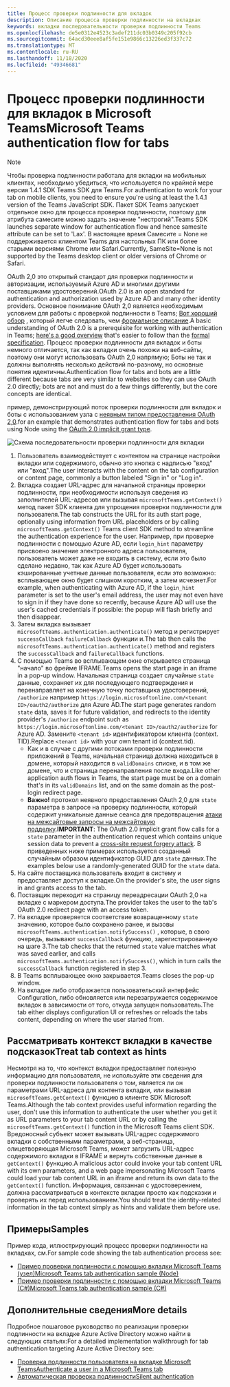 ```yaml
---
title: Процесс проверки подлинности для вкладок
description: Описание процесса проверки подлинности на вкладках
keywords: вкладки последовательности проверки подлинности Teams
ms.openlocfilehash: de5e0312e4523c3adef211dc03b0349c205f92cb
ms.sourcegitcommit: 64acd30eee8af5fe151e9866c13226ed3f337c72
ms.translationtype: MT
ms.contentlocale: ru-RU
ms.lasthandoff: 11/18/2020
ms.locfileid: "49346681"
---
```

# <a name="microsoft-teams-authentication-flow-for-tabs"></a><span data-ttu-id="2aad5-104">Процесс проверки подлинности для вкладок в Microsoft Teams</span><span class="sxs-lookup"><span data-stu-id="2aad5-104">Microsoft Teams authentication flow for tabs</span></span>

> [!Note]
> <span data-ttu-id="2aad5-105">Чтобы проверка подлинности работала для вкладки на мобильных клиентах, необходимо убедиться, что используется по крайней мере версия 1.4.1 SDK Teams SDK для Teams.</span><span class="sxs-lookup"><span data-stu-id="2aad5-105">For authentication to work for your tab on mobile clients, you need to ensure you're using at least the 1.4.1 version of the Teams JavaScript SDK.</span></span>
> <span data-ttu-id="2aad5-106">Пакет SDK Teams запускает отдельное окно для процесса проверки подлинности, поэтому для атрибута самесите можно задать значение "нестрогий".</span><span class="sxs-lookup"><span data-stu-id="2aad5-106">Teams SDK launches separate window for authentication flow and hence samesite attribute can be set to 'Lax'.</span></span> <span data-ttu-id="2aad5-107">В настоящее время Самесите = None не поддерживается клиентом Teams для настольных ПК или более старыми версиями Chrome или Safari.</span><span class="sxs-lookup"><span data-stu-id="2aad5-107">Currently, SameSite=None is not supported by the Teams desktop client or older versions of Chrome or Safari.</span></span>

<span data-ttu-id="2aad5-108">OAuth 2,0 это открытый стандарт для проверки подлинности и авторизации, используемый Azure AD и многими другими поставщиками удостоверений.</span><span class="sxs-lookup"><span data-stu-id="2aad5-108">OAuth 2.0 is an open standard for authentication and authorization used by Azure AD and many other identity providers.</span></span> <span data-ttu-id="2aad5-109">Основное понимание OAuth 2,0 является необходимым условием для работы с проверкой подлинности в Teams; [Вот хороший обзор](https://aaronparecki.com/oauth-2-simplified/) , который легче следовать, чем [формальное описание](https://oauth.net/2/).</span><span class="sxs-lookup"><span data-stu-id="2aad5-109">A basic understanding of OAuth 2.0 is a prerequisite for working with authentication in Teams; [here's a good overview](https://aaronparecki.com/oauth-2-simplified/) that's easier to follow than the [formal specification](https://oauth.net/2/).</span></span> <span data-ttu-id="2aad5-110">Процесс проверки подлинности для вкладок и боты немного отличается, так как вкладки очень похожи на веб-сайты, поэтому они могут использовать OAuth 2,0 напрямую; Боты не так и должны выполнять несколько действий по-разному, но основные понятия идентичны.</span><span class="sxs-lookup"><span data-stu-id="2aad5-110">Authentication flow for tabs and bots are a little different because tabs are very similar to websites so they can use OAuth 2.0 directly; bots are not and must do a few things differently, but the core concepts are identical.</span></span>

<span data-ttu-id="2aad5-111">пример, демонстрирующий поток проверки подлинности для вкладок и боты с использованием узла с [неявным типом предоставления OAuth 2,0](https://oauth.net/2/grant-types/implicit/).</span><span class="sxs-lookup"><span data-stu-id="2aad5-111">for an example that demonstrates authentication flow for tabs and bots using Node using the [OAuth 2.0 implicit grant type](https://oauth.net/2/grant-types/implicit/).</span></span>

![Схема последовательности проверки подлинности для вкладки](~/assets/images/authentication/tab_auth_sequence_diagram.png)

1. <span data-ttu-id="2aad5-113">Пользователь взаимодействует с контентом на странице настройки вкладки или содержимого, обычно это кнопка с надписью "вход" или "вход".</span><span class="sxs-lookup"><span data-stu-id="2aad5-113">The user interacts with the content on the tab configuration or content page, commonly a button labeled "Sign in" or "Log in".</span></span>
2. <span data-ttu-id="2aad5-114">Вкладка создает URL-адрес для начальной страницы проверки подлинности, при необходимости используя сведения из заполнителей URL-адресов или вызывая `microsoftTeams.getContext()` метод пакет SDK клиента для упрощения проверки подлинности для пользователя.</span><span class="sxs-lookup"><span data-stu-id="2aad5-114">The tab constructs the URL for its auth start page, optionally using information from URL placeholders or by calling `microsoftTeams.getContext()` Teams client SDK method to streamline the authentication experience for the user.</span></span> <span data-ttu-id="2aad5-115">Например, при проверке подлинности с помощью Azure AD, если `login_hint` параметру присвоено значение электронного адреса пользователя, пользователь может даже не входить в систему, если это было сделано недавно, так как Azure AD будет использовать кэшированные учетные данные пользователя, если это возможно: всплывающее окно будет слишком коротким, а затем исчезнет.</span><span class="sxs-lookup"><span data-stu-id="2aad5-115">For example, when authenticating with Azure AD, if the `login_hint` parameter is set to the user's email address, the user may not even have to sign in if they have done so recently, because Azure AD will use the user's cached credentials if possible: the popup will flash briefly and then disappear.</span></span>
3. <span data-ttu-id="2aad5-116">Затем вкладка вызывает `microsoftTeams.authentication.authenticate()` метод и регистрирует `successCallback` `failureCallback` функции и.</span><span class="sxs-lookup"><span data-stu-id="2aad5-116">The tab then calls the `microsoftTeams.authentication.authenticate()` method and registers the `successCallback` and `failureCallback` functions.</span></span>
4. <span data-ttu-id="2aad5-117">С помощью Teams во всплывающем окне открывается страница "начало" во фрейме IFRAME.</span><span class="sxs-lookup"><span data-stu-id="2aad5-117">Teams opens the start page in an iframe in a pop-up window.</span></span> <span data-ttu-id="2aad5-118">Начальная страница создает случайные `state` данные, сохраняет их для последующего подтверждения и перенаправляет на конечную точку поставщика удостоверений, `/authorize` например `https://login.microsoftonline.com/<tenant ID>/oauth2/authorize` для Azure AD.</span><span class="sxs-lookup"><span data-stu-id="2aad5-118">The start page generates random `state` data, saves it for future validation, and redirects to the identity provider's `/authorize` endpoint such as `https://login.microsoftonline.com/<tenant ID>/oauth2/authorize` for Azure AD.</span></span> <span data-ttu-id="2aad5-119">Замените `<tenant id>` идентификатором клиента (context. TID).</span><span class="sxs-lookup"><span data-stu-id="2aad5-119">Replace `<tenant id>` with your own tenant id (context.tid).</span></span>
    * <span data-ttu-id="2aad5-120">Как и в случае с другими потоками проверки подлинности приложений в Teams, начальная страница должна находиться в домене, который находится в `validDomains` списке, и в том же домене, что и страница перенаправления после входа.</span><span class="sxs-lookup"><span data-stu-id="2aad5-120">Like other application auth flows in Teams, the start page must be on a domain that's in its `validDomains` list, and on the same domain as the post-login redirect page.</span></span>
    * <span data-ttu-id="2aad5-121">**Важно!** протокол неявного предоставления OAuth 2,0 для `state` параметра в запросе на проверку подлинности, который содержит уникальные данные сеанса для предотвращения [атаки на межсайтовые запросы на межсайтовую подделку](https://en.wikipedia.org/wiki/Cross-site_request_forgery).</span><span class="sxs-lookup"><span data-stu-id="2aad5-121">**IMPORTANT**: The OAuth 2.0 implicit grant flow calls for a `state` parameter in the authentication request which contains unique session data to prevent a [cross-site request forgery attack](https://en.wikipedia.org/wiki/Cross-site_request_forgery).</span></span> <span data-ttu-id="2aad5-122">В приведенных ниже примерах используется созданный случайным образом идентификатор GUID для `state` данных.</span><span class="sxs-lookup"><span data-stu-id="2aad5-122">The examples below use a randomly-generated GUID for the `state` data.</span></span>
5. <span data-ttu-id="2aad5-123">На сайте поставщика пользователь входит в систему и предоставляет доступ к вкладке.</span><span class="sxs-lookup"><span data-stu-id="2aad5-123">On the provider's site, the user signs in and grants access to the tab.</span></span>
6. <span data-ttu-id="2aad5-124">Поставщик переходит на страницу переадресации OAuth 2,0 на вкладке с маркером доступа.</span><span class="sxs-lookup"><span data-stu-id="2aad5-124">The provider takes the user to the tab's OAuth 2.0 redirect page with an access token.</span></span>
7. <span data-ttu-id="2aad5-125">На вкладке проверяется соответствие возвращенному `state` значению, которое было сохранено ранее, и вызовы `microsoftTeams.authentication.notifySuccess()` , которые, в свою очередь, вызывают `successCallback` функцию, зарегистрированную на шаге 3.</span><span class="sxs-lookup"><span data-stu-id="2aad5-125">The tab checks that the returned `state` value matches what was saved earlier, and calls `microsoftTeams.authentication.notifySuccess()`, which in turn calls the `successCallback` function registered in step 3.</span></span>
8. <span data-ttu-id="2aad5-126">В Teams всплывающее окно закрывается.</span><span class="sxs-lookup"><span data-stu-id="2aad5-126">Teams closes the pop-up window.</span></span>
9. <span data-ttu-id="2aad5-127">На вкладке либо отображается пользовательский интерфейс Configuration, либо обновляется или перезагружается содержимое вкладок в зависимости от того, откуда запущен пользователь.</span><span class="sxs-lookup"><span data-stu-id="2aad5-127">The tab either displays configuration UI or refreshes or reloads the tabs content, depending on where the user started from.</span></span>

## <a name="treat-tab-context-as-hints"></a><span data-ttu-id="2aad5-128">Рассматривать контекст вкладки в качестве подсказок</span><span class="sxs-lookup"><span data-stu-id="2aad5-128">Treat tab context as hints</span></span>

<span data-ttu-id="2aad5-129">Несмотря на то, что контекст вкладки предоставляет полезную информацию для пользователя, не используйте эти сведения для проверки подлинности пользователя о том, является ли он параметрами URL-адреса для контента вкладки, или вызывая `microsoftTeams.getContext()` функцию в клиенте SDK Microsoft Teams.</span><span class="sxs-lookup"><span data-stu-id="2aad5-129">Although the tab context provides useful information regarding the user, don't use this information to authenticate the user whether you get it as URL parameters to your tab content URL or by calling the `microsoftTeams.getContext()` function in the Microsoft Teams client SDK.</span></span> <span data-ttu-id="2aad5-130">Вредоносный субъект может вызывать URL-адрес содержимого вкладки с собственными параметрами, а веб-страница, олицетворяющая Microsoft Teams, может загрузить URL-адрес содержимого вкладки в IFRAME и вернуть собственные данные в `getContext()` функцию.</span><span class="sxs-lookup"><span data-stu-id="2aad5-130">A malicious actor could invoke your tab content URL with its own parameters, and a web page impersonating Microsoft Teams could load your tab content URL in an iframe and return its own data to the `getContext()` function.</span></span> <span data-ttu-id="2aad5-131">Информация, связанная с удостоверением, должна рассматриваться в контексте вкладки просто как подсказки и проверять их перед использованием.</span><span class="sxs-lookup"><span data-stu-id="2aad5-131">You should treat the identity-related information in the tab context simply as hints and validate them before use.</span></span>

## <a name="samples"></a><span data-ttu-id="2aad5-132">Примеры</span><span class="sxs-lookup"><span data-stu-id="2aad5-132">Samples</span></span>

<span data-ttu-id="2aad5-133">Пример кода, иллюстрирующий процесс проверки подлинности на вкладках, см.</span><span class="sxs-lookup"><span data-stu-id="2aad5-133">For sample code showing the tab authentication process see:</span></span>

* [<span data-ttu-id="2aad5-134">Пример проверки подлинности с помощью вкладки Microsoft Teams (узел)</span><span class="sxs-lookup"><span data-stu-id="2aad5-134">Microsoft Teams tab authentication sample (Node)</span></span>](https://github.com/OfficeDev/microsoft-teams-sample-complete-node)
* [<span data-ttu-id="2aad5-135">Пример проверки подлинности с помощью вкладки Microsoft Teams (C#)</span><span class="sxs-lookup"><span data-stu-id="2aad5-135">Microsoft Teams tab authentication sample (C#)</span></span>](https://github.com/OfficeDev/microsoft-teams-sample-complete-csharp)

## <a name="more-details"></a><span data-ttu-id="2aad5-136">Дополнительные сведения</span><span class="sxs-lookup"><span data-stu-id="2aad5-136">More details</span></span>

<span data-ttu-id="2aad5-137">Подробное пошаговое руководство по реализации проверки подлинности на вкладке Azure Active Directory можно найти в следующих статьях:</span><span class="sxs-lookup"><span data-stu-id="2aad5-137">For a detailed implementation walkthrough for tab authentication targeting Azure Active Directory see:</span></span>

* [<span data-ttu-id="2aad5-138">Проверка подлинности пользователя на вкладке Microsoft Teams</span><span class="sxs-lookup"><span data-stu-id="2aad5-138">Authenticate a user in a Microsoft Teams tab</span></span>](~/tabs/how-to/authentication/auth-tab-AAD.md)
* [<span data-ttu-id="2aad5-139">Автоматическая проверка подлинности</span><span class="sxs-lookup"><span data-stu-id="2aad5-139">Silent authentication</span></span>](~/tabs/how-to/authentication/auth-silent-AAD.md)
